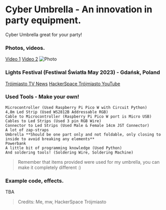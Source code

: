 # Cyber Umbrella - An innovation in party equipment. 
Cyber Umbrella great for your party! 

### Photos, videos.
[Video 1](https://github.com/fgrabowski/cyberumbrella/assets/72566779/59702968-f367-4774-9fe6-33464fa09496)
[Video 2](https://github.com/fgrabowski/cyberumbrella/assets/72566779/4e4333f0-0db5-4a62-950f-924895a59df1)
![Photo](https://github.com/fgrabowski/cyberumbrella/assets/72566779/c8247152-24db-4af8-a1d7-1c1c65565b58)

### Lights Festival (Festiwal Światła May 2023) - Gdańsk, Poland
[Trójmiasto TV News](https://tv.trojmiasto.pl/Tlumy-ludzi-w-Hevelianum-Festiwal-Swiatla-Gdansk-14-05-2023-video-81699.html)
[HackerSpace Trójmiasto YouTube](https://www.youtube.com/watch?v=7nTFkTOR2SE)

### Used Tools - Make your own! 
```
Microcontroller (Used Raspberry Pi Pico W with Circuit Python)
4,8m Led Strip (Used WS2812B Addressable RGB)
Cable to Microcontroller (Raspberry Pi Pico W port is Micro USB)
Cables to Led Strips (Used 3 pin RGB Wire)
Connector to Led Strips (Used Male & Female 14cm JST Connector)
A lot of zap-straps 
Umbrella **Should be one part only and not foldable, only closing to inside to avoid breaking any elements**
Powerbank
A little bit of programming knowledge (Used Python) 
And soldering tools! (Soldering Wire, Soldering Machine)
```

> Remember that items provided were used for my umbrella, you can make it completely different :) 

### Example code, effects.
TBA

> Credits: Me, mw, HackerSpace Trójmiasto
